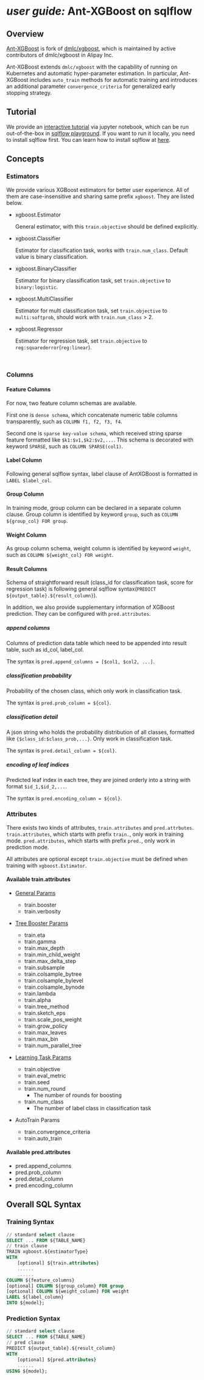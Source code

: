 # _user guide:_ Ant-XGBoost on sqlflow

## Overview

[Ant-XGBoost](https://github.com/alipay/ant-xgboost) is fork of [dmlc/xgboost](https://github.com/dmlc/xgboost), which is maintained by active contributors of dmlc/xgboost in Alipay Inc.

Ant-XGBoost extends `dmlc/xgboost` with the capability of running on Kubernetes and automatic hyper-parameter estimation. 
In particular, Ant-XGBoost includes `auto_train` methods for automatic training and introduces an additional parameter `convergence_criteria` for generalized early stopping strategy.

## Tutorial
We provide an [interactive tutorial](../example/jupyter/tutorial_antxgb.ipynb) via jupyter notebook, which can be run out-of-the-box in [sqlflow playground](play.sqlflow.org).
If you want to run it locally, you need to install sqlflow first. You can learn how to install sqlflow at [here](../doc/installation.md).

## Concepts
### Estimators
We provide various XGBoost estimators for better user experience.
All of them are case-insensitive and sharing same prefix `xgboost`. They are listed below.

* xgboost.Estimator

  General estimator, with this `train.objective` should be defined explicitly.
  
* xgboost.Classifier 
    
  Estimator for classification task, works with `train.num_class`. Default value is binary classification.
  
* xgboost.BinaryClassifier 
    
  Estimator for binary classification task, set `train.objective` to `binary:logistic`.

* xgboost.MultiClassifier 
    
  Estimator for multi classification task, set `train.objective` to `multi:softprob`, should work with `train.num_class` > 2.

* xgboost.Regressor 
    
  Estimator for regression task, set `train.objective` to `reg:squarederror`(`reg:linear`). 

<br>

### Columns

#### Feature Columns
For now, two feature column schemas are available.

First one is `dense schema`, which concatenate numeric table columns transparently, such as `COLUMN f1, f2, f3, f4`.

Second one is `sparse key-value schema`, which received string sparse feature formatted like `$k1:$v1,$k2:$v2,...`.
This schema is decorated with keyword `SPARSE`, such as `COLUMN SPARSE(col1)`.

#### Label Column
Following general sqlflow syntax, label clause of AntXGBoost is formatted in  `LABEL $label_col`. 

#### Group Column
In training mode, group column can be declared in a separate column clause. Group column is identified by keyword `group`, such as `COLUMN ${group_col} FOR group`.

#### Weight Column
As group column schema, weight column is identified by keyword `weight`, such as `COLUMN ${weight_col} FOR weight`.

#### Result Columns
Schema of straightforward result (class_id for classification task, score for regression task) is following general sqlflow syntax(`PREDICT ${output_table}.${result_column}`).

In addition, we also provide supplementary information of XGBoost prediction. They can be configured with `pred.attributes`.

##### append columns
Columns of prediction data table which need to be appended into result table, such as id_col, label_col.

The syntax is `pred.append_columns = [$col1, $col2, ...]`. 
##### classification probability
Probability of the chosen class, which only work in classification task.

The syntax is `pred.prob_column = ${col}`.
##### classification detail
A json string who holds the probability distribution of all classes, formatted like `{$class_id:$class_prob,...}`. Only work in classification task.

The syntax is `pred.detail_column = ${col}`.
##### encoding of leaf indices 
Predicted leaf index in each tree, they are joined orderly into a string with format `$id_1,$id_2,...`.

The syntax is `pred.encoding_column = ${col}`.

### Attributes

There exists two kinds of attributes, `train.attributes` and `pred.attrbutes`.
`train.attributes`, which starts with prefix `train.`, only work in training mode.
`pred.attributes`, which starts with prefix `pred.`, only work in prediction mode.

All attributes are optional except `train.objective` must be defined when training with `xgboost.Estimator`.

#### Available train.attributes

* [General Params](https://xgboost.readthedocs.io/en/latest/parameter.html#general-parameters)
    * train.booster
    * train.verbosity

* [Tree Booster Params](https://xgboost.readthedocs.io/en/latest/parameter.html#parameters-for-tree-booster)
    * train.eta
    * train.gamma
    * train.max_depth
    * train.min_child_weight
    * train.max_delta_step
    * train.subsample
    * train.colsample_bytree
    * train.colsample_bylevel
    * train.colsample_bynode
    * train.lambda
    * train.alpha
    * train.tree_method
    * train.sketch_eps
    * train.scale_pos_weight
    * train.grow_policy
    * train.max_leaves   
    * train.max_bin
    * train.num_parallel_tree    
 
* [Learning Task Params](https://xgboost.readthedocs.io/en/latest/parameter.html#learning-task-parameters)
    * train.objective
    * train.eval_metric
    * train.seed
    * train.num_round
        * The number of rounds for boosting
    * train.num_class
        * The number of label class in classification task
        
* AutoTrain Params
    * train.convergence_criteria
    * train.auto_train 
 
 
#### Available pred.attributes
   * pred.append_columns
   * pred.prob_column
   * pred.detail_column
   * pred.encoding_column
   

## Overall SQL Syntax
### Training Syntax
```sql
// standard select clause
SELECT ... FROM ${TABLE_NAME}
// train clause
TRAIN xgboost.${estimatorType}
WITH
    [optional] ${train.attributes}
    ......
    ......
COLUMN ${feature_columns}
[optional] COLUMN ${group_column} FOR group
[optional] COLUMN ${weight_column} FOR weight
LABEL ${label_column}
INTO ${model};
```
### Prediction Syntax
```sql
// standard select clause
SELECT ... FROM ${TABLE_NAME}
// pred clause
PREDICT ${output_table}.${result_column}
WITH
    [optional] ${pred.attributes}
    ......
USING ${model};
```
